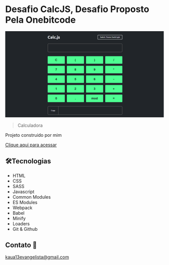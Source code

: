 # Desafio CalcJS, Desafio Proposto Pela Onebitcode

![preview](./.github/Preview.png)

> Calculadora

Projeto construido por mim

[Clique aqui para acessar](https://kauaevangelista.github.io/Projeto-Calc-JS/)

## 🛠️Tecnologias

- HTML
- CSS
- SASS
- Javascript
- Common Modules
- ES Modules
- Webpack
- Babel
- Minify
- Loaders
- Git & Github

## Contato 📲

kaua13evangelista@gmail.com
